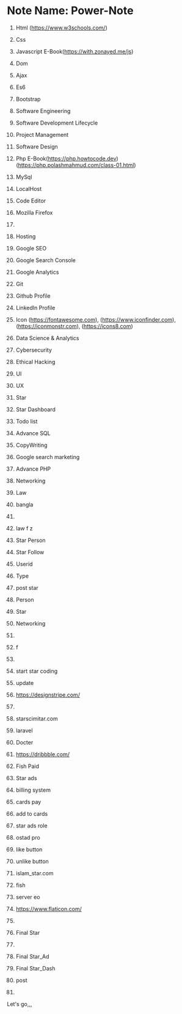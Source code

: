 # Note Name: Power-Note
1. Html (https://www.w3schools.com/)
2. Css 
3. Javascript E-Book(https://with.zonayed.me/js)
4. Dom
5. Ajax
6. Es6
7. Bootstrap
8. Software Engineering
9. Software Development Lifecycle
10. Project Management
11. Software Design
12. Php E-Book(https://php.howtocode.dev) (https://php.polashmahmud.com/class-01.html)
13. MySql
14. LocalHost
15. Code Editor
16. Mozilla Firefox
17. 
18. Hosting
19. Google SEO                                                                                                                
20. Google Search Console
21. Google Analytics
22. Git
23. Github Profile
24. LinkedIn Profile
25. Icon (https://fontawesome.com), (https://www.iconfinder.com), (https://iconmonstr.com), (https://icons8.com)
26. Data Science & Analytics
27. Cybersecurity
28. Ethical Hacking
29. UI 
30. UX
31. Star 
32. Star Dashboard 
33. Todo list
34. Advance SQL 
35. CopyWriting
36. Google search marketing 
37. Advance PHP 
38. Networking
39. Law
40. bangla 
41. 
42. law f z
43. Star Person
44. Star Follow
46. Userid
47. Type
48. post star
49.  Person
50.  Star
51.  Networking
52. 
53.  f
54.  
55.  start star coding
56. update
57. https://designstripe.com/
58. 
59. starscimitar.com
60. laravel
61. Docter
62. https://dribbble.com/
63. Fish Paid
64. Star ads
65. billing system 
66. cards pay
67. add to cards
68. star ads role
69. ostad pro
70. like button
71. unlike button
72. islam_star.com
73. fish
74. server eo
75. https://www.flaticon.com/
76. 
77. Final Star
78.
79.  Final Star_Ad
80. Final Star_Dash

81. post
82. 


 

Let's go,,,
